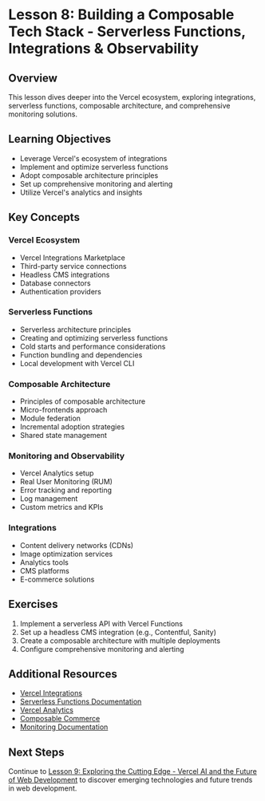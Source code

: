 # Lesson 8: Building a Composable Tech Stack - Serverless Functions, Integrations & Observability

## Overview

This lesson dives deeper into the Vercel ecosystem, exploring integrations, serverless functions, composable architecture, and comprehensive monitoring solutions.

## Learning Objectives

- Leverage Vercel's ecosystem of integrations
- Implement and optimize serverless functions
- Adopt composable architecture principles
- Set up comprehensive monitoring and alerting
- Utilize Vercel's analytics and insights

## Key Concepts

### Vercel Ecosystem

- Vercel Integrations Marketplace
- Third-party service connections
- Headless CMS integrations
- Database connectors
- Authentication providers

### Serverless Functions

- Serverless architecture principles
- Creating and optimizing serverless functions
- Cold starts and performance considerations
- Function bundling and dependencies
- Local development with Vercel CLI

### Composable Architecture

- Principles of composable architecture
- Micro-frontends approach
- Module federation
- Incremental adoption strategies
- Shared state management

### Monitoring and Observability

- Vercel Analytics setup
- Real User Monitoring (RUM)
- Error tracking and reporting
- Log management
- Custom metrics and KPIs

### Integrations

- Content delivery networks (CDNs)
- Image optimization services
- Analytics tools
- CMS platforms
- E-commerce solutions

## Exercises

1. Implement a serverless API with Vercel Functions
2. Set up a headless CMS integration (e.g., Contentful, Sanity)
3. Create a composable architecture with multiple deployments
4. Configure comprehensive monitoring and alerting

## Additional Resources

- [Vercel Integrations](https://vercel.com/integrations)
- [Serverless Functions Documentation](https://vercel.com/docs/concepts/functions/serverless-functions)
- [Vercel Analytics](https://vercel.com/analytics)
- [Composable Commerce](https://vercel.com/solutions/composable-commerce)
- [Monitoring Documentation](https://vercel.com/docs/concepts/observability/monitoring)

## Next Steps

Continue to [Lesson 9: Exploring the Cutting Edge - Vercel AI and the Future of Web Development](./lesson-9-bonus-v0.md) to discover emerging technologies and future trends in web development.
